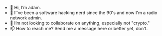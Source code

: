 - 👋 Hi, I’m adam.
- 👀 I’'ve been a software hacking nerd since the 90's and now I'm a radio network admin.
- 💞️ I’m not looking to collaborate on anything, especially not "crypto."
- 📫 How to reach me? Send me a message here or better yet, don't.

<!---
andarazoroflove/andarazoroflove is a ✨ special ✨ repository because its `README.md` (this file) appears on your GitHub profile.
You can click the Preview link to take a look at your changes.
--->
